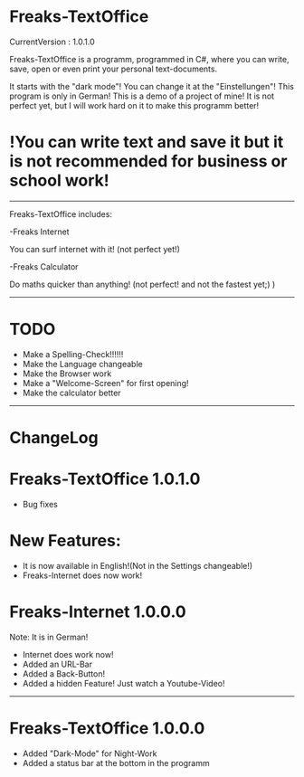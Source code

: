 # Freaks-TextOffice
CurrentVersion : 1.0.1.0

Freaks-TextOffice is a programm, programmed in C#, where you can write, save, open or even print your personal text-documents.

It starts with the "dark mode"! You can change it at the "Einstellungen"!
This program is only in German!
This is a demo of a project of mine!
It is not perfect yet, but I will work hard on it to make this programm better!

# !You can write text and save it but it is not recommended for business or school work!

________________________________________________________________________________________________________________________________________

Freaks-TextOffice includes: 

-Freaks Internet 

You can surf internet with it! (not perfect yet!)

-Freaks Calculator 

Do maths quicker than anything! (not perfect! and not the fastest yet;) )

________________________________________________________________________________________________________________________________________

# TODO
- Make a Spelling-Check!!!!!!
- Make the Language changeable
- Make the Browser work
- Make a "Welcome-Screen" for first opening!
- Make the calculator better

________________________________________________________________________________________________________________________________________

# ChangeLog

# Freaks-TextOffice 1.0.1.0
- Bug fixes

# New Features:
- It is now available in English!(Not in the Settings changeable!)
- Freaks-Internet does now work!

# Freaks-Internet 1.0.0.0
Note: It is in German!
- Internet does work now!
- Added an URL-Bar
- Added a Back-Button!
- Added a hidden Feature! Just watch a Youtube-Video!

________________________________________________________________________________________________________________________________________

# Freaks-TextOffice 1.0.0.0
- Added "Dark-Mode" for Night-Work
- Added a status bar at the bottom in the programm

